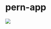 # pern-app

<img src="https://www.freecodecamp.org/news/content/images/size/w2000/2020/03/PERN.png" />
